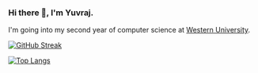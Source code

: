 ### Hi there 👋, I'm Yuvraj. 

I'm going into my second year of computer science at [Western University](https://www.uwo.ca).

[![GitHub Streak](http://github-readme-streak-stats.herokuapp.com?user=yuvrajvirdi&theme=radical&date_format=M%20j%5B%2C%20Y%5D)](https://git.io/streak-stats)

[![Top Langs](https://github-readme-stats.vercel.app/api/top-langs/?username=yuvrajvirdi&layout=compact&theme=radical&langs_count=6&hide=html,css)](https://github.com/anuraghazra/github-readme-stats)
<!--
**yuvrajvirdi/yuvrajvirdi** is a ✨ _special_ ✨ repository because its `README.md` (this file) appears on your GitHub profile.

Here are some ideas to get you started:

- 🔭 I’m currently working on ...
- 🌱 I’m currently learning ...
- 👯 I’m looking to collaborate on ...
- 🤔 I’m looking for help with ...
- 💬 Ask me about ...
- 📫 How to reach me: ...
- 😄 Pronouns: ...
- ⚡ Fun fact: ...
-->
